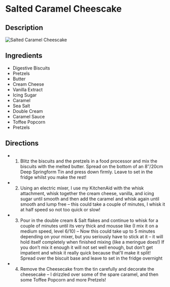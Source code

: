 # Salted Caramel Cheescake

## Description
![Salted Caramel Cheescake](https://www.themealdb.com/images/media/meals/xqrwyr1511133646.jpg "Salted Caramel Cheescake")

## Ingredients
- Digestive Biscuits
- Pretzels
- Butter
- Cream Cheese
- Vanilla Extract
- Icing Sugar
- Caramel
- Sea Salt
- Double Cream
- Caramel Sauce
- Toffee Popcorn
- Pretzels

## Directions
- 1) Blitz the biscuits and the pretzels in a food processor and mix the biscuits with the melted butter. Spread on the bottom of an 8″/20cm Deep Springform Tin and press down firmly. Leave to set in the fridge whilst you make the rest!
- 2) Using an electric mixer, I use my KitchenAid with the whisk attachment, whisk together the cream cheese, vanilla, and icing sugar until smooth and then add the caramel and whisk again until smooth and lump free – this could take a couple of minutes, I whisk it at half speed so not too quick or slow!
- 3) Pour in the double cream & Salt flakes and continue to whisk for a couple of minutes until its very thick and mousse like (I mix it on a medium speed, level 6/10) – Now this could take up to 5 minutes depending on your mixer, but you seriously have to stick at it – it will hold itself completely when finished mixing (like a meringue does!) If you don’t mix it enough it will not set well enough, but don’t get impatient and whisk it really quick because that’ll make it split! Spread over the biscuit base and leave to set in the fridge overnight
- 4) Remove the Cheesecake from the tin carefully and decorate the cheesecake – I drizzled over some of the spare caramel, and then some Toffee Popcorn and more Pretzels!
